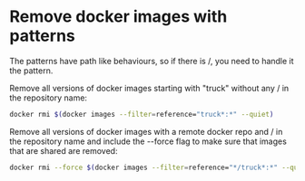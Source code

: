 # Remove docker images with patterns

The patterns have path like behaviours, so if there is /, you need to handle it the
pattern.

Remove all versions of docker images starting with "truck" without any / in the repository
name:

```bash
docker rmi $(docker images --filter=reference="truck*:*" --quiet)
```

Remove all versions of docker images with a remote docker repo and / in the repository
name and include the --force flag to make sure that images that are shared are removed:

```bash
docker rmi --force $(docker images --filter=reference="*/truck*:*" --quiet)
```
